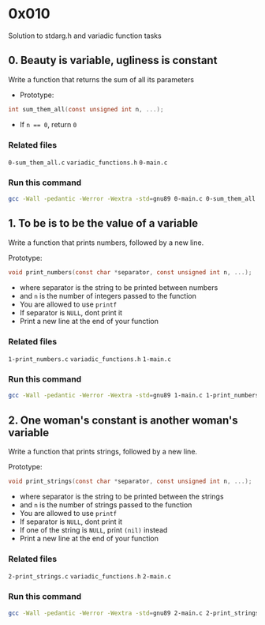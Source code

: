 # 0x010
Solution to stdarg.h and variadic function tasks

## 0. Beauty is variable, ugliness is constant
Write a function that returns the sum of all its parameters

- Prototype:
```C
int sum_them_all(const unsigned int n, ...);
```
- If `n == 0`, return `0`

### Related files
`0-sum_them_all.c` `variadic_functions.h` `0-main.c`

### Run this command
```bash
gcc -Wall -pedantic -Werror -Wextra -std=gnu89 0-main.c 0-sum_them_all.c -o a && ./a
```

## 1. To be is to be the value of a variable
Write a function that prints numbers, followed by a new line.

Prototype: 
```C
void print_numbers(const char *separator, const unsigned int n, ...);
```
- where separator is the string to be printed between numbers
- and `n` is the number of integers passed to the function
- You are allowed to use `printf`
- If separator is `NULL`, dont print it
- Print a new line at the end of your function

### Related files
`1-print_numbers.c` `variadic_functions.h` `1-main.c`

### Run this command
```bash
gcc -Wall -pedantic -Werror -Wextra -std=gnu89 1-main.c 1-print_numbers.c -o b && ./b
```

## 2. One woman's constant is another woman's variable
Write a function that prints strings, followed by a new line.

Prototype: 
```C
void print_strings(const char *separator, const unsigned int n, ...);
```
- where separator is the string to be printed between the strings
- and `n` is the number of strings passed to the function
- You are allowed to use `printf`
- If separator is `NULL`, dont print it
- If one of the string is `NULL`, print `(nil)` instead
- Print a new line at the end of your function

### Related files
`2-print_strings.c` `variadic_functions.h` `2-main.c`

### Run this command
```bash
gcc -Wall -pedantic -Werror -Wextra -std=gnu89 2-main.c 2-print_strings.c -o c && ./c
```

